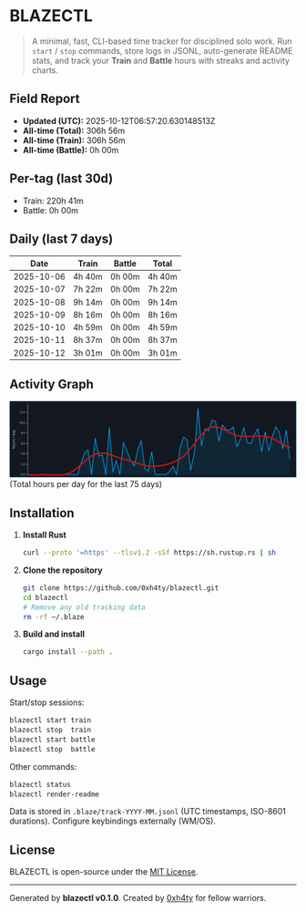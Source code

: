 # BLAZECTL

> A minimal, fast, CLI-based time tracker for disciplined solo work.
    Run `start` / `stop` commands, store logs in JSONL, auto-generate README stats,
    and track your **Train** and **Battle** hours with streaks and activity charts.

## Field Report

- **Updated (UTC):** 2025-10-12T06:57:20.630148513Z
- **All-time (Total):** 306h 56m
- **All-time (Train):** 306h 56m
- **All-time (Battle):** 0h 00m

## Per-tag (last 30d)
- Train: 220h 41m
- Battle: 0h 00m

## Daily (last 7 days)
| Date       | Train | Battle | Total |
|------------|-------|--------|-------|
| 2025-10-06 | 4h 40m | 0h 00m | 4h 40m |
| 2025-10-07 | 7h 22m | 0h 00m | 7h 22m |
| 2025-10-08 | 9h 14m | 0h 00m | 9h 14m |
| 2025-10-09 | 8h 16m | 0h 00m | 8h 16m |
| 2025-10-10 | 4h 59m | 0h 00m | 4h 59m |
| 2025-10-11 | 8h 37m | 0h 00m | 8h 37m |
| 2025-10-12 | 3h 01m | 0h 00m | 3h 01m |

## Activity Graph
![Activity Graph](assets/activity.svg)
(Total hours per day for the last 75 days)

## Installation
1. **Install Rust**
   ```bash
   curl --proto '=https' --tlsv1.2 -sSf https://sh.rustup.rs | sh
   ```
2. **Clone the repository**
   ```bash
   git clone https://github.com/0xh4ty/blazectl.git
   cd blazectl
   # Remove any old tracking data
   rm -rf ~/.blaze
   ```
3. **Build and install**
   ```bash
   cargo install --path .
   ```

## Usage
Start/stop sessions:
```bash
blazectl start train
blazectl stop  train
blazectl start battle
blazectl stop  battle
```
Other commands:
```bash
blazectl status
blazectl render-readme
```
Data is stored in `.blaze/track-YYYY-MM.jsonl` (UTC timestamps, ISO-8601 durations).
Configure keybindings externally (WM/OS).

## License
BLAZECTL is open-source under the [MIT License](LICENSE).

---

Generated by **blazectl v0.1.0**.
Created by [0xh4ty](https://github.com/0xh4ty) for fellow warriors.
